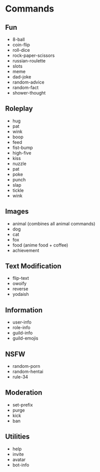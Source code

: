 # Commands

## Fun

-   8-ball
-   coin-flip
-   roll-dice
-   rock-paper-scissors
-   russian-roulette
-   slots
-   meme
-   dad-joke
-   random-advice
-   random-fact
-   shower-thought

## Roleplay

-   hug
-   pat
-   wink
-   boop
-   feed
-   fist-bump
-   high-five
-   kiss
-   nuzzle
-   pat
-   poke
-   punch
-   slap
-   tickle
-   wink

## Images

-   animal (combines all animal commands)
-   dog
-   cat
-   fox
-   food (anime food + coffee)
-   achievement

## Text Modification

-   flip-text
-   owoify
-   reverse
-   yodaish

## Information

-   user-info
-   role-info
-   guild-info
-   guild-emojis

## NSFW

-   random-porn
-   random-hentai
-   rule-34

## Moderation

-   set-prefix
-   purge
-   kick
-   ban

## Utilities

-   help
-   invite
-   avatar
-   bot-info
